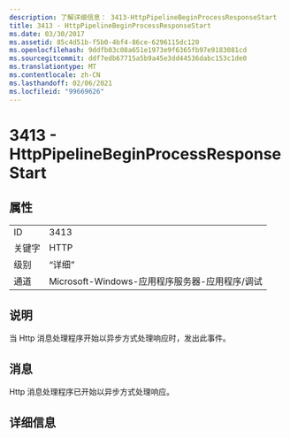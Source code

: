 ```yaml
---
description: 了解详细信息： 3413-HttpPipelineBeginProcessResponseStart
title: 3413 - HttpPipelineBeginProcessResponseStart
ms.date: 03/30/2017
ms.assetid: 85c4d51b-f5b0-4bf4-86ce-6296115dc120
ms.openlocfilehash: 9ddfb03c08a651e1973e9f6365fb97e9183081cd
ms.sourcegitcommit: ddf7edb67715a5b9a45e3dd44536dabc153c1de0
ms.translationtype: MT
ms.contentlocale: zh-CN
ms.lasthandoff: 02/06/2021
ms.locfileid: "99669626"
---
```

# <a name="3413---httppipelinebeginprocessresponsestart"></a>3413 - HttpPipelineBeginProcessResponseStart

## <a name="properties"></a>属性  
  
|||  
|-|-|  
|ID|3413|  
|关键字|HTTP|  
|级别|“详细”|  
|通道|Microsoft-Windows-应用程序服务器-应用程序/调试|  
  
## <a name="description"></a>说明  

 当 Http 消息处理程序开始以异步方式处理响应时，发出此事件。  
  
## <a name="message"></a>消息  

 Http 消息处理程序已开始以异步方式处理响应。  
  
## <a name="details"></a>详细信息
